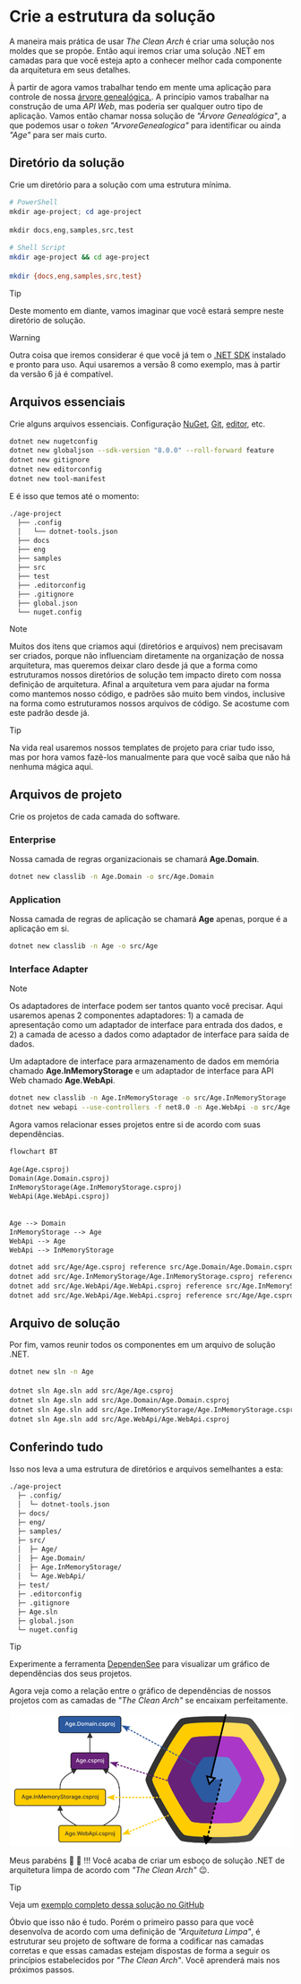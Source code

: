 # Crie a estrutura da solução

A maneira mais prática de usar _The Clean Arch_ é criar uma solução nos moldes que se propõe. Então aqui iremos criar uma solução .NET em camadas para que você esteja apto a conhecer melhor cada componente da arquitetura em seus detalhes.

À partir de agora vamos trabalhar tendo em mente uma aplicação para controle de nossa [árvore genealógica.][ARVORE_GENEALOGICA]. A princípio vamos trabalhar na construção de uma _API Web_, mas poderia ser qualquer outro tipo de aplicação. Vamos então chamar nossa solução de _"Árvore Genealógica"_, a que podemos usar o _token_ _"ArvoreGenealogica"_ para identificar ou ainda _"Age"_ para ser mais curto.

## Diretório da solução

Crie um diretório para a solução com uma estrutura mínima.

```powershell
# PowerShell
mkdir age-project; cd age-project

mkdir docs,eng,samples,src,test
```

```sh
# Shell Script
mkdir age-project && cd age-project

mkdir {docs,eng,samples,src,test}
```

> [!TIP]
> Deste momento em diante, vamos imaginar que você estará sempre neste diretório de solução.

> [!WARNING]
> Outra coisa que iremos considerar é que você já tem o [.NET SDK][DOTNET] instalado e pronto para uso. Aqui usaremos a versão 8 como exemplo, mas à partir da versão 6 já é compatível.

## Arquivos essenciais

Crie alguns arquivos essenciais. Configuração [NuGet][NUGET], [Git][GIT], [editor][EDITORCONFIG], etc.


```sh
dotnet new nugetconfig
dotnet new globaljson --sdk-version "8.0.0" --roll-forward feature
dotnet new gitignore
dotnet new editorconfig
dotnet new tool-manifest
```

E é isso que temos até o momento:
```console
./age-project
  ├── .config
  │   └── dotnet-tools.json
  ├── docs
  ├── eng
  ├── samples
  ├── src
  ├── test
  ├── .editorconfig
  ├── .gitignore
  ├── global.json
  └── nuget.config
```

> [!NOTE]
> Muitos dos itens que criamos aqui (diretórios e arquivos) nem precisavam ser criados, porque não influenciam diretamente na organização de nossa arquitetura, mas queremos deixar claro desde já que a forma como estruturamos nossos diretórios de solução tem impacto direto com nossa definição de arquitetura. Afinal a arquitetura vem para ajudar na forma como mantemos nosso código, e padrões são muito bem vindos, inclusive na forma como estruturamos nossos arquivos de código. Se acostume com este padrão desde já.

> [!TIP]
> Na vida real usaremos nossos templates de projeto para criar tudo isso, mas por hora vamos fazê-los manualmente para que você saiba que não há nenhuma mágica aqui.

## Arquivos de projeto

Crie os projetos de cada camada do software.

### Enterprise
Nossa camada de regras organizacionais se chamará **Age.Domain**.
```sh
dotnet new classlib -n Age.Domain -o src/Age.Domain
```

### Application
Nossa camada de regras de aplicação se chamará **Age** apenas, porque é a aplicação em si.
```sh
dotnet new classlib -n Age -o src/Age
```

### Interface Adapter

> [!NOTE]
> Os adaptadores de interface podem ser tantos quanto você precisar. Aqui usaremos apenas 2 componentes adaptadores: 1) a camada de apresentação como um adaptador de interface para entrada dos dados, e 2) a camada de acesso a dados como adaptador de interface para saída de dados.

Um adaptadore de interface para armazenamento de dados em memória chamado **Age.InMemoryStorage** e um adaptador de interface para API Web chamado **Age.WebApi**.

```sh
dotnet new classlib -n Age.InMemoryStorage -o src/Age.InMemoryStorage
dotnet new webapi --use-controllers -f net8.0 -n Age.WebApi -o src/Age.WebApi
```

Agora vamos relacionar esses projetos entre si de acordo com suas dependências.

```mermaid
flowchart BT

Age(Age.csproj)
Domain(Age.Domain.csproj)
InMemoryStorage(Age.InMemoryStorage.csproj)
WebApi(Age.WebApi.csproj)


Age --> Domain
InMemoryStorage --> Age
WebApi --> Age
WebApi --> InMemoryStorage
```

```sh
dotnet add src/Age/Age.csproj reference src/Age.Domain/Age.Domain.csproj
dotnet add src/Age.InMemoryStorage/Age.InMemoryStorage.csproj reference src/Age/Age.csproj
dotnet add src/Age.WebApi/Age.WebApi.csproj reference src/Age.InMemoryStorage/Age.InMemoryStorage.csproj
dotnet add src/Age.WebApi/Age.WebApi.csproj reference src/Age/Age.csproj
```

## Arquivo de solução

Por fim, vamos reunir todos os componentes em um arquivo de solução .NET.

```sh
dotnet new sln -n Age

dotnet sln Age.sln add src/Age/Age.csproj
dotnet sln Age.sln add src/Age.Domain/Age.Domain.csproj
dotnet sln Age.sln add src/Age.InMemoryStorage/Age.InMemoryStorage.csproj
dotnet sln Age.sln add src/Age.WebApi/Age.WebApi.csproj
```

## Conferindo tudo

Isso nos leva a uma estrutura de diretórios e arquivos semelhantes a esta:

```console
./age-project
  ├─ .config/
  │  └─ dotnet-tools.json
  ├─ docs/
  ├─ eng/
  ├─ samples/
  ├─ src/
  │  ├─ Age/
  │  ├─ Age.Domain/
  │  ├─ Age.InMemoryStorage/
  │  └─ Age.WebApi/
  ├─ test/
  ├─ .editorconfig
  ├─ .gitignore
  ├─ Age.sln
  ├─ global.json
  └─ nuget.config
```

> [!TIP]
> Experimente a ferramenta [DependenSee][DEPENDENSEE] para visualizar um gráfico de dependências dos seus projetos.

Agora veja como a relação entre o gráfico de dependências de nossos projetos com as camadas de _"The Clean Arch"_ se encaixam perfeitamente.

![Visão The Clean Arch](../images/getting-started/thecleanarch-and-layers.png)

Meus parabéns :clap: :clap: !!! Você acaba de criar um esboço de solução .NET de arquitetura limpa de acordo com _"The Clean Arch"_ :wink:.

> [!TIP]
> Veja um [exemplo completo dessa solução no GitHub][AGE_SAMPLE_GITHUB]

Óbvio que isso não é tudo. Porém o primeiro passo para que você desenvolva de acordo com uma definição de _"Arquitetura Limpa"_, é estruturar seu projeto de software de forma a codificar nas camadas corretas e que essas camadas estejam dispostas de forma a seguir os princípios estabelecidos por _"The Clean Arch"_. Você aprenderá mais nos próximos passos.

[ARVORE_GENEALOGICA]: https://pt.wikipedia.org/wiki/%C3%81rvore_geneal%C3%B3gica
[DOTNET]: https://dot.net
[ASPNET_CORE]: https://asp.net
[DEPENDENSEE]: https://github.com/madushans/DependenSee
[NUGET]: https://www.nuget.org
[GIT]: https://git-scm.com
[EDITORCONFIG]: https://editorconfig.org
[AGE_SAMPLE_GITHUB]: https://github.com/Hibex-Solutions/TheCleanArch/tree/main/samples/Age

